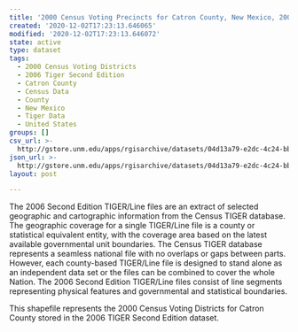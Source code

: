 ```yaml
---
title: '2000 Census Voting Precincts for Catron County, New Mexico, 2006se TIGER'
created: '2020-12-02T17:23:13.646065'
modified: '2020-12-02T17:23:13.646072'
state: active
type: dataset
tags:
  - 2000 Census Voting Districts
  - 2006 Tiger Second Edition
  - Catron County
  - Census Data
  - County
  - New Mexico
  - Tiger Data
  - United States
groups: []
csv_url: >-
  http://gstore.unm.edu/apps/rgisarchive/datasets/04d13a79-e2dc-4c24-bbb7-ae87e15f4842/tgr2006se_catr_vtd00.derived.csv
json_url: >-
  http://gstore.unm.edu/apps/rgisarchive/datasets/04d13a79-e2dc-4c24-bbb7-ae87e15f4842/tgr2006se_catr_vtd00.derived.json
layout: post

---
```

The 2006 Second Edition TIGER/Line files are an extract of selected geographic and cartographic information from the Census TIGER database.  The geographic coverage for a single TIGER/Line file is a county or statistical equivalent entity, with the coverage area based on the latest available governmental unit boundaries. The Census TIGER database represents a seamless national file with no overlaps or gaps between parts.  However, each county-based TIGER/Line file is designed to stand alone as an independent data set or the files can be combined to cover the whole Nation.  The 2006 Second Edition  TIGER/Line files consist of line segments representing physical features and governmental and statistical boundaries.  

This shapefile represents the 2000 Census Voting Districts for Catron County stored in the 2006 TIGER Second Edition dataset.
